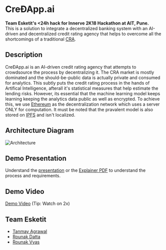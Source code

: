 # CreÐApp.ai
<b>Team Esketit's <24h hack for Innerve 2K18 Hackathon at AIT, Pune.<br></b>
This is a solution to integrate a decentralized banking system with an AI-driven and decentralized credit rating agency that helps to overcome all the shortcomings of a traditional [CRA](https://en.wikipedia.org/wiki/Credit_rating_agency).
 
## Description
CreÐApp.ai is an AI-driven credit rating agency that attempts to crowdsource the process by decentralizing it. The CRA market is mostly dominated and the should-be-public data is actually private and consumed for analytics. This subtly puts the credit rating process in the hands of Artifical Intelligence, afterall it's statistical measures that help estimate the lending risks. However, its essential that the machine learning model keeps learning keeping the analytics data public as well as encrypted. To achieve this, we use [Ethereum](https://www.ethereum.org/) as the decentralization network which uses a server ONLY for computation. It must be noted that the pravalent model is also stored on [IPFS](https://ipfs.io/) and isn't localized.
 
## Architecture Diagram
![Architecture](https://i.imgur.com/NmgITsR.png)

## Demo Presentation
Understand the [presentation](https://docs.google.com/presentation/d/19aGVzCvJGO4nX97MuTqLI0c0uDSetRqwNrDGkSwCc1g/edit?usp=sharing) or the [Explainer PDF](https://github.com/tanmay7270/CreDapp.ai/blob/master/Pitch.pdf) to understand the process and requirements.

## Demo Video
[Demo Video](https://drive.google.com/open?id=18S4hO-QA0cmK7ay7VlVAUv_0v8V4HHdm) (Tip: Watch on 2x)

## Team Esketit
 - [Tanmay Agrawal](https://github.com/tanmay7270)
 - [Rounak Datta](https://github.com/rounakdatta)
 - [Rounak Vyas](https://github.com/itsron717)
